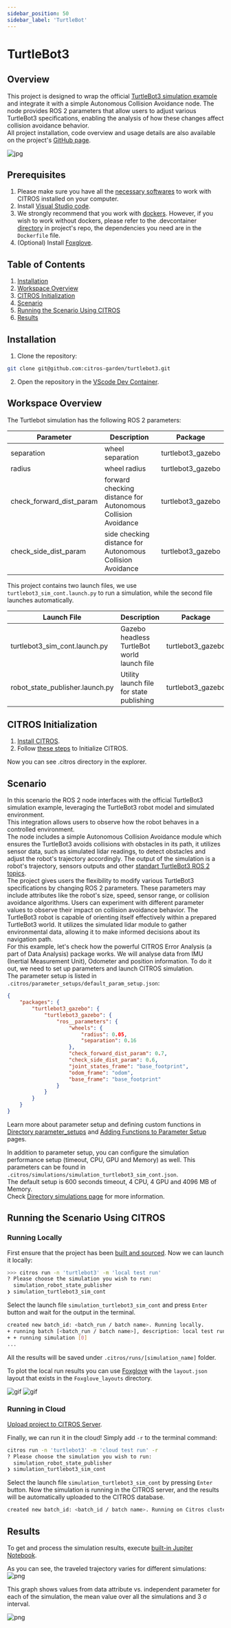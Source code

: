 ```yaml
---
sidebar_position: 50
sidebar_label: 'TurtleBot'
---
```


# TurtleBot3

## Overview
This project is designed to wrap the official [TurtleBot3 simulation example](https://emanual.robotis.com/docs/en/platform/turtlebot3/simulation/#gazebo-simulation) and integrate it with a simple Autonomous Collision Avoidance node. The node provides ROS 2 parameters that allow users to adjust various TurtleBot3 specifications, enabling the analysis of how these changes affect collision avoidance behavior. <br />
All project installation, code overview and usage details are also available on the project's [GitHub page](https://github.com/citros-garden/turtlebot3).

![jpg](img/turtlebot3_0.jpg "TurtleBot3")

## Prerequisites

1. Please make sure you have all the [necessary softwares](https://citros.io/doc/docs_tutorials/getting_started/#softwares-to-work-with-citros) to work with CITROS installed on your computer.
2. Install [Visual Studio code](https://code.visualstudio.com/download).
3. We strongly recommend that you work with [dockers](https://citros.io/doc/docs_tutorials/dockerfile_overview/). However, if you wish to work without dockers, please refer to the .devcontainer [directory](https://github.com/citros-garden/turtlebot3/tree/main/.devcontainer) in project's repo, the dependencies you need are in the ```Dockerfile``` file.
4. (Optional) Install [Foxglove](https://docs.foxglove.dev/docs/introduction).

## Table of Contents
1. [Installation](#installation)
2. [Workspace Overview](#workspace-overview)
3. [CITROS Initialization](#citros-initialization)
4. [Scenario](#scenario)
5. [Running the Scenario Using CITROS](#running-the-scenario-using-citros)
6. [Results](#results)

## Installation
1. Clone the repository:
```bash
git clone git@github.com:citros-garden/turtlebot3.git
```
2. Open the repository in the [VScode Dev Container](https://citros.io/doc/docs_tutorials/getting_started/#open-project-in-vscode-dev-container).

## Workspace Overview

The Turtlebot simulation has the following ROS 2 parameters:

|Parameter	|Description	|Package
|--|--|--
separation		|wheel separation	|turtlebot3_gazebo
radius		|wheel radius	|turtlebot3_gazebo
check_forward_dist_param		|forward checking distance for Autonomous Collision Avoidance	|turtlebot3_gazebo
check_side_dist_param		|side checking distance for Autonomous Collision Avoidance	|turtlebot3_gazebo


This project contains two launch files, we use ```turtlebot3_sim_cont.launch.py``` to run a simulation, while the second file launches automatically.

|Launch File	|Description	|Package
|--|--|--
turtlebot3_sim_cont.launch.py		|Gazebo headless TurtleBot world launch file 	|turtlebot3_gazebo
robot_state_publisher.launch.py		|Utility launch file for state publishing  |turtlebot3_gazebo


## CITROS Initialization
1. [Install CITROS](https://citros.io/doc/docs_tutorials/getting_started/#installation).
2. Follow [these steps](https://citros.io/doc/docs_tutorials/getting_started/#initialization) to Initialize CITROS.

Now you can see .citros directory in the explorer.

## Scenario
In this scenario the ROS 2 node interfaces with the official TurtleBot3 simulation example, leveraging the TurtleBot3 robot model and simulated environment. <br/>
This integration allows users to observe how the robot behaves in a controlled environment.<br/>
The node includes a simple Autonomous Collision Avoidance module which ensures the TurtleBot3 avoids collisions with obstacles in its path, it utilizes sensor data, such as simulated lidar readings, to detect obstacles and adjust the robot's trajectory accordingly. The output of the simulation is a robot's trajectory, sensors outputs and other [standart TurtleBot3 ROS 2 topics](https://emanual.robotis.com/docs/en/software/robotis_framework_packages/).<br/>
The project gives users the flexibility to modify various TurtleBot3 specifications by changing ROS 2 parameters. These parameters may include attributes like the robot's size, speed, sensor range, or collision avoidance algorithms. Users can experiment with different parameter values to observe their impact on collision avoidance behavior. The TurtleBot3 robot is capable of orienting itself effectively within a prepared TurtleBot3 world. It utilizes the simulated lidar module to gather environmental data, allowing it to make informed decisions about its navigation path.<br/>
For this example, let's check how the powerful CITROS Error Analysis (a part of Data Analysis) package works. We will analyse data from IMU (Inertial Measurement Unit), Odometer and position information. To do it out, we need to set up parameters and launch CITROS simulation.<br/>
The parameter setup is listed in ```.citros/parameter_setups/default_param_setup.json```:
```json
{
    "packages": {
        "turtlebot3_gazebo": {
            "turtlebot3_gazebo": {
                "ros__parameters": {
                    "wheels": {
                        "radius": 0.05,
                        "separation": 0.16
                    },
                    "check_forward_dist_param": 0.7,
                    "check_side_dist_param": 0.6,
                    "joint_states_frame": "base_footprint",
                    "odom_frame": "odom",
                    "base_frame": "base_footprint"
                }
            }
        }
    }
}
```

Learn more about parameter setup and defining custom functions in [Directory parameter_setups](https://citros.io/doc/docs_cli/structure/citros_structure/#directory-parameter_setups) and [Adding Functions to Parameter Setup](https://citros.io/doc/docs_cli/configuration/config_params) pages.

In addition to parameter setup, you can configure the simulation performance setup (timeout, CPU, GPU and Memory) as well.
This parameters can be found in ```.citros/simulations/simulation_turtlebot3_sim_cont.json```. <br/>
The default setup is 600 seconds timeout, 4 CPU, 4 GPU and 4096 MB of Memory. <br/>
Check [Directory simulations page](https://citros.io/doc/docs_cli/structure/citros_structure#directory-simulations) for more information.

## Running the Scenario Using CITROS

### Running Locally
First ensure that the project has been [built and sourced](https://citros.io/doc/docs_tutorials/getting_started/#build-the-project).
Now we can launch it locally:
```bash 
>>> citros run -n 'turtlebot3' -m 'local test run'
? Please choose the simulation you wish to run:
  simulation_robot_state_publisher
❯ simulation_turtlebot3_sim_cont
```
Select the launch file `simulation_turtlebot3_sim_cont` and press `Enter` button and wait for the output in the terminal. 

```bash
created new batch_id: <batch_run / batch name>. Running locally.
+ running batch [<batch_run / batch name>], description: local test run, repeating simulations: [1]
+ + running simulation [0]
...
```

All the results will be saved under `.citros/runs/[simulation_name]` folder.

To plot the local run results you can use [Foxglove](https://citros.io/doc/docs_tutorials/#visualization-with-foxglove) with the ```layout.json``` layout that exists in the ```Foxglove_layouts``` directory.

![gif](img/foxglove1.gif "Foxglove example")
![gif](img/foxglove2.gif "Foxglove example")

### Running in Cloud

[Upload project to CITROS Server](https://citros.io/doc/docs_tutorials/getting_started/#upload-to-citros-server).

Finally, we can run it in the cloud! Simply add `-r` to the terminal command: 
```bash 
citros run -n 'turtlebot3' -m 'cloud test run' -r
? Please choose the simulation you wish to run:
  simulation_robot_state_publisher
❯ simulation_turtlebot3_sim_cont
```

Select the launch file ```simulation_turtlebot3_sim_cont``` by pressing `Enter` button. Now the simulation is running in the CITROS server, and the results will be automatically uploaded to the CITROS database.

```bash
created new batch_id: <batch_id / batch name>. Running on Citros cluster. See https://citros.io/batch/<batch_id / batch name>.
```

## Results
To get and process the simulation results, execute [built-in Jupiter Notebook](https://citros.io/aerosandbox_cessna/blob/main/notebooks/aerosandbox_notebook_example.ipynb).

As you can see, the traveled trajectory varies for different simulations:
![png](img/citros2.png "CITROS example")

This graph shows values from data attribute vs. independent parameter for each of the simulation, the mean value over all the simulations and 3 σ interval.

![png](img/citros3.png "CITROS example")